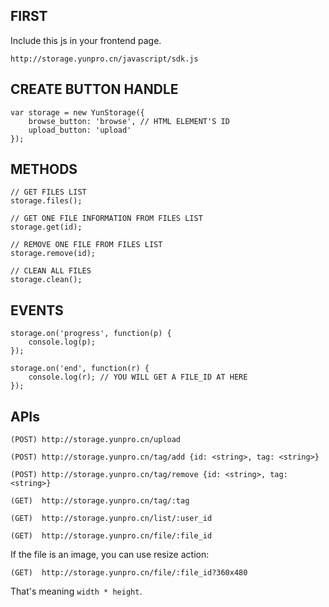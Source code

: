 FIRST
-----

Include this js in your frontend page.

```
http://storage.yunpro.cn/javascript/sdk.js
```

CREATE BUTTON HANDLE
--------------------

```
var storage = new YunStorage({
	browse_button: 'browse', // HTML ELEMENT'S ID
	upload_button: 'upload'
});
```

METHODS
-------

```
// GET FILES LIST
storage.files();

// GET ONE FILE INFORMATION FROM FILES LIST
storage.get(id);

// REMOVE ONE FILE FROM FILES LIST
storage.remove(id);

// CLEAN ALL FILES
storage.clean();
```

EVENTS
------

```
storage.on('progress', function(p) {
	console.log(p);
});

storage.on('end', function(r) {
	console.log(r); // YOU WILL GET A FILE_ID AT HERE
});
```

APIs
----

`(POST) http://storage.yunpro.cn/upload`

`(POST) http://storage.yunpro.cn/tag/add {id: <string>, tag: <string>}`

`(POST) http://storage.yunpro.cn/tag/remove {id: <string>, tag: <string>}`

`(GET)  http://storage.yunpro.cn/tag/:tag`

`(GET)  http://storage.yunpro.cn/list/:user_id`

`(GET)  http://storage.yunpro.cn/file/:file_id`


If the file is an image, you can use resize action:

`(GET)  http://storage.yunpro.cn/file/:file_id?360x480`

That's meaning `width * height`.